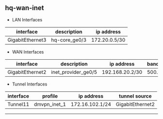 ## hq-wan-inet

* LAN Interfaces

| interface     | description  | ip address   |
| ------------- | -------------| ------------ |
| GigabitEthernet3 | hq-core_ge0/3 |  172.20.0.5/30 |

* WAN Interfaces

| interface     | description  | ip address   | bandwidth |
| ------------- | -------------| ------------ |---------- |
| GigabitEthernet2 | inet_provider_ge0/5 | 192.168.20.2/30 | 500.0 |

* Tunnel Interfaces

| interface     | profile      | ip address   | tunnel source |
| ------------- | -------------| ------------ | ------------- |
| Tunnel11 | dmvpn_inet_1 | 172.16.102.1/24 | GigabitEthernet2 |

_________________________________________________________________

